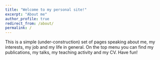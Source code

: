 ```yaml
---
title: "Welcome to my personal site!"
excerpt: "About me"
author_profile: true
redirect_from: /about/
permalink: /
---
```


This is a simple (under-construction) set of pages speaking about me, my interests, my job and my life in general. 
On the top menu you can find my publications, my talks, my teaching activity and my CV.
Have fun! 